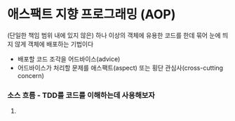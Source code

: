 
애스팩트 지향 프로그래밍 (AOP)
====================
(단일한 책임 범위 내에 있지 않은) 하나 이상의 객체에 유용한 코드를 한데 묶어 눈에 띄지 않게 객체에 배포하는 기법이다
- 배포할 코드 조각을 어드바이스(advice)
- 어드바이스가 처리할 문제를 애스팩트(aspect) 또는 횡단 관심사(cross-cutting concern)

### 소스 흐름 - TDD를 코드를 이해하는데 사용해보자
1. 
